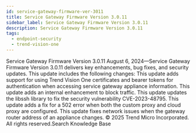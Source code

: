 ```yaml
---
id: service-gateway-firmware-ver-3011
title: Service Gateway Firmware Version 3.0.11
sidebar_label: Service Gateway Firmware Version 3.0.11
description: Service Gateway Firmware Version 3.0.11
tags:
  - endpoint-security
  - trend-vision-one
---
```


 Service Gateway Firmware Version 3.0.11 August 6, 2024—Service Gateway Firmware Version 3.0.11 delivers key enhancements, bug fixes, and security updates. This update includes the following changes: This update adds support for using Trend Vision One certificates and bearer tokens for authentication when accessing service gateway appliance information. This update adds an internal enhancement to block traffic. This update updates the libssh library to fix the security vulnerability CVE-2023-48795. This update adds a fix for a 502 error when both the custom proxy and cloud proxy are configured. This update fixes network issues when the gateway router address of an appliance changes. © 2025 Trend Micro Incorporated. All rights reserved.Search Knowledge Base